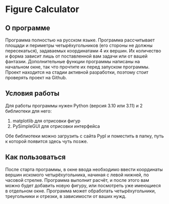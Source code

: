 ﻿# Figure Calculator

## О программе
Программа полностью на русском языке. Программа рассчитывает площади и периметры четырёхугольников (его стороны не должны пересекаться), задаваемых координатами 4 их вершин.
Их количество и форма зависит лишь от поставленной вам задачи или от вашей фантазии.
Дополнительные функции программы написаны на начальном окне, так что прочтите их перед запуском программы.
Проект находится на стадии активной разработки, поэтому стоит проверять проект на Github.
## Условия работы
Для работы программы нужен Python (версия 3.10 или 3.11) и 2 библиотеки для него:
1) matplotlib для отрисовки фигур
2) PySimpleGUI для отрисовки интерфейса

Обе библиотеки можно загрузить с сайта Pypl и поместить в папку, путь к которой появится здесь чуть позже.
## Как пользоваться
После старта программы, в окне ввода необходимо ввести координаты вершин искомого четырёхугольника, начиная с левой нижней, по часовой стрелке.
Программа выполнит расчёт, и после этого вам можно будет добавить новую фигуру, или посмотреть уже имеющиеся в отдельном окне. Программа может обработать четырёхугольники, треугольники и отрезки, в зависимости от ваших нужд.